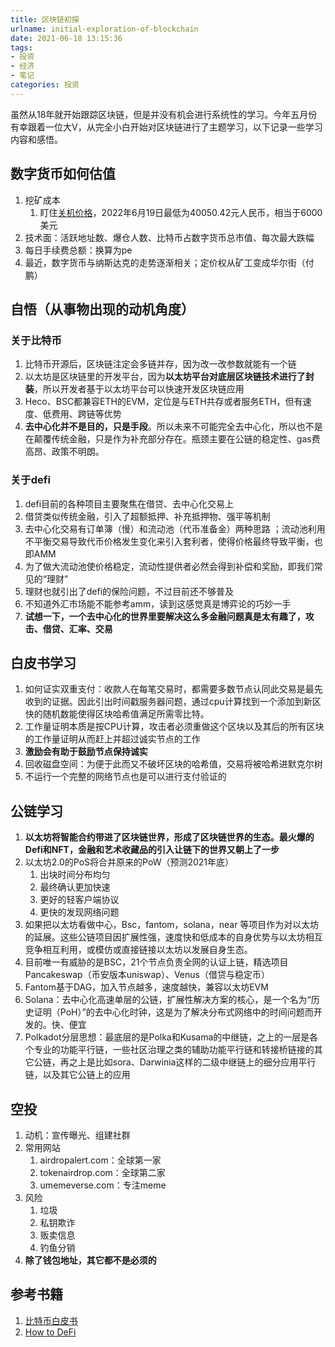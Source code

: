 ```yaml
---
title: 区块链初探
urlname: initial-exploration-of-blockchain
date: 2021-06-18 13:15:36
tags: 
- 投资
- 经济
- 笔记
categories: 投资
---
```


虽然从18年就开始跟踪区块链，但是并没有机会进行系统性的学习。今年五月份有幸跟着一位大V，从完全小白开始对区块链进行了主题学习，以下记录一些学习内容和感悟。

<!-- more -->

## 数字货币如何估值
1. 挖矿成本
    1. 盯住[关机价格](https://history.btc123.fans/kuangji)，2022年6月19日最低为40050.42元人民币，相当于6000美元
2. 技术面：活跃地址数、爆仓人数、比特币占数字货币总市值、每次最大跌幅
3. 每日手续费总额：换算为pe
4. 最近，数字货币与纳斯达克的走势逐渐相关；定价权从矿工变成华尔街（付鹏）

## 自悟（从事物出现的动机角度）
### 关于比特币
1. 比特币开源后，区块链注定会多链并存，因为改一改参数就能有一个链
2. 以太坊是区块链里的开发平台，因为**以太坊平台对底层区块链技术进行了封装**，所以开发者基于以太坊平台可以快速开发区块链应用
3. Heco、BSC都兼容ETH的EVM，定位是与ETH共存或者服务ETH，但有速度、低费用、跨链等优势
4. **去中心化并不是目的，只是手段**。所以未来不可能完全去中心化，所以也不是在颠覆传统金融，只是作为补充部分存在。瓶颈主要在公链的稳定性、gas费高昂、政策不明朗。

### 关于defi
1. defi目前的各种项目主要聚焦在借贷、去中心化交易上
2. 借贷类似传统金融，引入了超额抵押、补充抵押物、强平等机制
3. 去中心化交易有订单簿（慢）和流动池（代币准备金）两种思路 ；流动池利用不平衡交易导致代币价格发生变化来引入套利者，使得价格最终导致平衡，也即AMM
4. 为了做大流动池使价格稳定，流动性提供者必然会得到补偿和奖励，即我们常见的“理财”
5. 理财也就引出了defi的保险问题，不过目前还不够普及 
6. 不知道外汇市场能不能参考amm，读到这感觉真是博弈论的巧妙一手
7. **试想一下，一个去中心化的世界里要解决这么多金融问题真是太有趣了，攻击、借贷、汇率、交易**


## 白皮书学习
1. 如何证实双重支付：收款人在每笔交易时，都需要多数节点认同此交易是最先收到的证据。因此引出时间戳服务器问题，通过cpu计算找到一个添加到新区快的随机数能使得区块哈希值满足所需零比特。
2. 工作量证明本质是按CPU计算，攻击者必须重做这个区块以及其后的所有区块的工作量证明从而赶上并超过诚实节点的工作
3. **激励会有助于鼓励节点保持诚实**
4. 回收磁盘空间：为便于此而又不破坏区块的哈希值，交易将被哈希进默克尔树
5. 不运行一个完整的网络节点也是可以进行支付验证的

## 公链学习
1. **以太坊将智能合约带进了区块链世界，形成了区块链世界的生态。最火爆的Defi和NFT，金融和艺术收藏品的引入让链下的世界又朝上了一步**
2. 以太坊2.0的PoS将合并原来的PoW（预测2021年底）
	1. 出块时间分布均匀
	2. 最终确认更加快速
	3. 更好的轻客户端协议
	4. 更快的发现网络问题
3. 如果把以太坊看做中心，Bsc，fantom，solana，near 等项目作为对以太坊的延展。这些公链项目因扩展性强，速度快和低成本的自身优势与以太坊相互竞争相互利用，或模仿或直接链接以太坊以发展自身生态。 
4. 目前唯一有威胁的是BSC，21个节点负责全网的认证上链，精选项目Pancakeswap（币安版本uniswap）、Venus（借贷与稳定币）
5. Fantom基于DAG，加入节点越多，速度越快，兼容以太坊EVM
6. Solana：去中心化高速单层的公链，扩展性解决方案的核心，是一个名为“历史证明（PoH）”的去中心化时钟，这是为了解决分布式网络中的时间问题而开发的。快、便宜 
7. Polkadot分层思想：最底层的是Polka和Kusama的中继链，之上的一层是各个专业的功能平行链，一些社区治理之类的辅助功能平行链和转接桥链接的其它公链，再之上是比如sora、Darwinia这样的二级中继链上的细分应用平行链，以及其它公链上的应用

## 空投
1. 动机：宣传曝光、组建社群
2. 常用网站
	1. airdropalert.com：全球第一家
	2. tokenairdrop.com：全球第二家
	3. umemeverse.com：专注meme
3. 风险
	1. 垃圾
	2. 私钥欺诈
	3. 贩卖信息
	4. 钓鱼分销
4. **除了钱包地址，其它都不是必须的**  

## 参考书籍
1. [比特币白皮书](https://bitcoin.org/files/bitcoin-paper/bitcoin_zh_cn.pdf)
2. [How to DeFi](https://book.douban.com/subject/35193919/)
